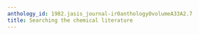 ```yaml
---
anthology_id: 1982.jasis_journal-ir0anthology0volumeA33A2.7
title: Searching the chemical literature
---
```

